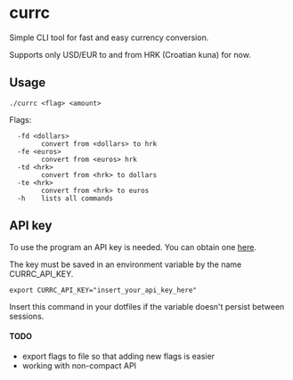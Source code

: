 # currc
Simple CLI tool for fast and easy currency conversion.


Supports only USD/EUR to and from HRK (Croatian kuna) for now.

## Usage
```./currc <flag> <amount>```

Flags:
```
  -fd <dollars>
    	convert from <dollars> to hrk
  -fe <euros>
    	convert from <euros> hrk
  -td <hrk>
    	convert from <hrk> to dollars
  -te <hrk>
    	convert from <hrk> to euros
  -h	lists all commands
```
## API key

To use the program an API key is needed. You can obtain one [here](https://free.currencyconverterapi.com/free-api-key).

The key must be saved in an environment variable by the name CURRC_API_KEY.
```
export CURRC_API_KEY="insert_your_api_key_here"
```
Insert this command in your dotfiles if the variable doesn't persist between sessions.


#### TODO
- export flags to file so that adding new flags is easier
- working with non-compact API
